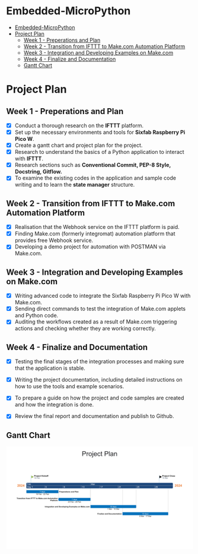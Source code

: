 # Embedded-MicroPython
- [Embedded-MicroPython](#embedded-micropython)
- [Project Plan](#project-plan)
  - [Week 1 - Preperations and Plan](#week-1---preperations-and-plan)
  - [Week 2 - Transition from IFTTT to Make.com Automation Platform](#week-2---transition-from-ifttt-to-makecom-automation-platform)
  - [Week 3 - Integration and Developing Examples on Make.com](#week-3---integration-and-developing-examples-on-makecom)
  - [Week 4 - Finalize and Documentation](#week-4---finalize-and-documentation)
  - [Gantt Chart](#gantt-chart)

# Project Plan 

## Week 1 - Preperations and Plan

- [x] Conduct a thorough research on the **IFTTT** platform.
- [x] Set up the necessary environments and tools for **Sixfab Raspberry Pi Pico W**.
- [x] Create a gantt chart and project plan for the project.
- [x] Research to understand the basics of a Python application to interact with **IFTTT**. 
- [x] Research sections such as **Conventional Commit, PEP-8 Style, Docstring, Gitflow.**
- [x] To examine the existing codes in the application and sample code writing and to learn the **state manager** structure.

## Week 2 - Transition from IFTTT to Make.com Automation Platform

- [x] Realisation that the Webhook service on the IFTTT platform is paid.
- [x] Finding Make.com (formerly integromat) automation platform that provides free Webhook service. 
- [x] Developing a demo project for automation with POSTMAN via Make.com.

## Week 3 - Integration and Developing Examples on Make.com

- [x] Writing advanced code to integrate the Sixfab Raspberry Pi Pico W with Make.com.
- [x] Sending direct commands to test the integration of Make.com applets and Python code.
- [x] Auditing the workflows created as a result of Make.com triggering actions and checking whether they are working correctly.

## Week 4 - Finalize and Documentation

- [x] Testing the final stages of the integration processes and making sure that the application is stable.
- [x] Writing the project documentation, including detailed instructions on how to use the tools and example scenarios.
- [x] To prepare a guide on how the project and code samples are created and how the integration is done.
- [x] Review the final report and documentation and publish to Github. 


## Gantt Chart 

![gantt_chart](gantt_chart.png)
